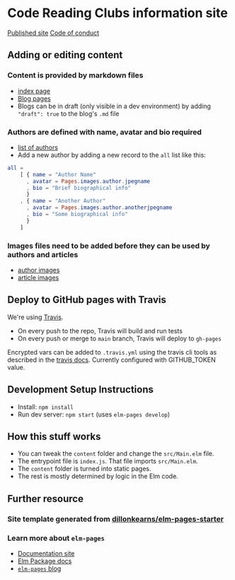 # Code Reading Clubs information site

[Published site](https://code-reading.org)
[Code of conduct](https://code-reading.org/conduct)

## Adding or editing content

### Content is provided by markdown files

- [index page](https://github.com/CodeReadingClubs/www/blob/main/content/index.md)
- [Blog pages](https://github.com/CodeReadingClubs/www/blob/main/content/blog)
- Blogs can be in draft (only visible in a dev environment) by adding `"draft": true` to the blog's `.md` file

### Authors are defined with name, avatar and bio required

- [list of authors](https://github.com/CodeReadingClubs/www/blob/main/src/Data/Author.elm)
- Add a new author by adding a new record to the `all` list like this:

```elm
all =
    [ { name = "Author Name"
      , avatar = Pages.images.author.jpegname
      , bio = "Brief biographical info"
      }
    , { name = "Another Author"
      , avatar = Pages.images.author.anotherjpegname
      , bio = "Some biographical info"
      }
    ]
```

### Images files need to be added before they can be used by authors and articles

- [author images](https://github.com/CodeReadingClubs/www/tree/main/images/author)
- [article images](https://github.com/CodeReadingClubs/www/tree/main/images/article-covers)

## Deploy to GitHub pages with Travis

We're using [Travis](https://travis-ci.org).

- On every push to the repo, Travis will build and run tests
- On every push or merge to `main` branch, Travis will deploy to `gh-pages`

Encrypted vars can be added to `.travis.yml` using the travis cli tools as described in the [travis docs](https://docs.travis-ci.com/user/encryption-keys/#usage).
Currently configured with GITHUB_TOKEN value.

## Development Setup Instructions

- Install: `npm install`
- Run dev server: `npm start` (uses `elm-pages develop`)

## How this stuff works

- You can tweak the `content` folder and change the `src/Main.elm` file.
- The entrypoint file is `index.js`. That file imports `src/Main.elm`.
- The `content` folder is turned into static pages.
- The rest is mostly determined by logic in the Elm code.

## Further resource

### Site template generated from [dillonkearns/elm-pages-starter](https://github.com/dillonkearns/elm-pages-starter)

### Learn more about `elm-pages`

- [Documentation site](https://elm-pages.com)
- [Elm Package docs](https://package.elm-lang.org/packages/dillonkearns/elm-pages/latest/)
- [`elm-pages` blog](https://elm-pages.com/blog)

